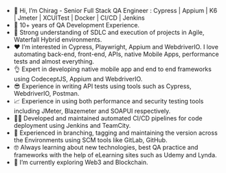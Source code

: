 - 👋 Hi, I’m Chirag - Senior Full Stack QA Engineer : Cypress | Appium | K6 | Jmeter | XCUITest | Docker | CI/CD | Jenkins
- 💼 10+ years of QA Development Experience.
- 💪 Strong understanding of SDLC and execution of projects in Agile, Waterfall Hybrid environments.
- ❤️ I’m interested in Cypress, Playwright, Appium and WebdriverIO. I love automating back-end, front-end, APIs, native Mobile Apps, performance tests and almost everything.
- 👌 Expert in developing native mobile app and end to end frameworks using CodeceptJS, Appium and WebdriverIO.
- 😎 Experience in writing API tests using tools such as Cypress, WebdriverIO, Postman.
- 📈 Experience in using both performance and security testing tools including JMeter, Blazemeter and SOAPUI respectively.
- 👨‍💻 Developed and maintained automated CI/CD pipelines for code deployment using Jenkins and TeamCity.
- 🌱 Experienced in branching, tagging and maintaining the version across the Environments using SCM tools like GitLab, GitHub.
- 🤓 Always learning about new technologies, best QA practice and frameworks with the help of eLearning sites such as Udemy and Lynda.
- 🚀 I’m currently exploring Web3 and Blockchain.
